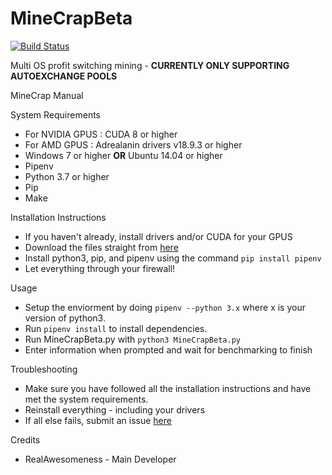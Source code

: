 # MineCrapBeta
[![Build Status](https://travis-ci.org/RealAwesomeness/MineCrapBeta.svg?branch=master)](https://travis-ci.org/RealAwesomeness/MineCrapBeta)

Multi OS profit switching mining - **CURRENTLY ONLY SUPPORTING AUTOEXCHANGE POOLS**

MineCrap Manual

System Requirements

- For NVIDIA GPUS : CUDA 8 or higher
- For AMD GPUS : Adrealanin drivers v18.9.3 or higher
- Windows 7 or higher **OR** Ubuntu 14.04 or higher
- Pipenv
- Python 3.7 or higher
- Pip
- Make

Installation Instructions

- If you haven&#39;t already, install drivers and/or CUDA for your GPUS
- Download the files straight from [here](hhttps://github.com/RealAwesomeness/MineCrapBeta/archive/master.zip)
- Install python3, pip, and pipenv using the command `pip install pipenv`
- Let everything through your firewall!

Usage

- Setup the enviorment by doing `pipenv --python 3.x` where x is your version of python3.
- Run `pipenv install` to install dependencies.
- Run MineCrapBeta.py with `python3 MineCrapBeta.py`
- Enter information when prompted and wait for benchmarking to finish

Troubleshooting

- Make sure you have followed all the installation instructions and have met the system requirements.
- Reinstall everything - including your drivers
- If all else fails, submit an issue [here](http://github.com/RealAwesomeness/MineCrapBeta/issues)

Credits

- RealAwesomeness - Main Developer
